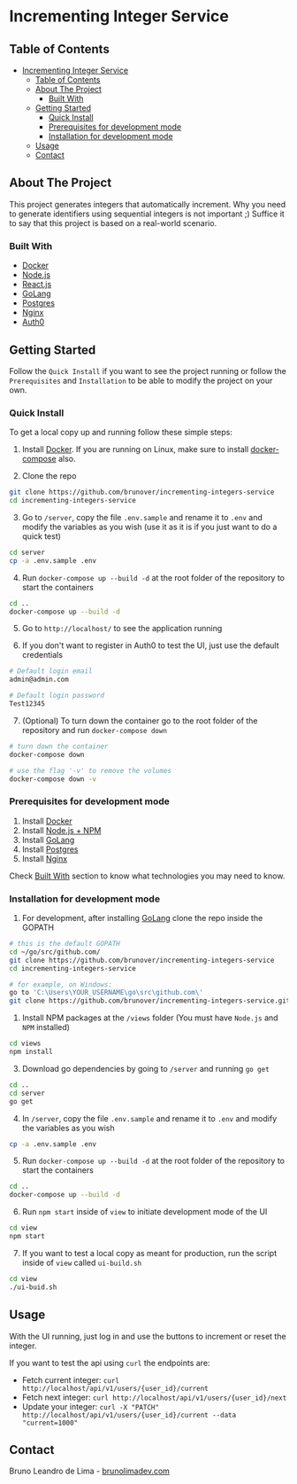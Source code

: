 <!-- TABLE OF CONTENTS -->

# Incrementing Integer Service

## Table of Contents

- [Incrementing Integer Service](#incrementing-integer-service)
  - [Table of Contents](#table-of-contents)
  - [About The Project](#about-the-project)
    - [Built With](#built-with)
  - [Getting Started](#getting-started)
    - [Quick Install](#quick-install)
    - [Prerequisites for development mode](#prerequisites-for-development-mode)
    - [Installation for development mode](#installation-for-development-mode)
  - [Usage](#usage)
  - [Contact](#contact)

<!-- ABOUT THE PROJECT -->

## About The Project

This project generates integers that automatically increment. Why you need to generate identifiers using sequential integers
is not important ;) Suffice it to say that this project is based on a real-world scenario.

### Built With

- [Docker](https://www.docker.com/)
- [Node.js](https://nodejs.org/)
- [React.js](https://reactjs.org/)
- [GoLang](https://golang.org/)
- [Postgres](https://www.postgresql.org/)
- [Nginx](https://www.nginx.com/)
- [Auth0](https://auth0.com/)

<!-- GETTING STARTED -->

## Getting Started

Follow the `Quick Install` if you want to see the project running or follow the `Prerequisites` and `Installation` to be able to modify the project on your own.

### Quick Install

To get a local copy up and running follow these simple steps:

1. Install [Docker](https://www.docker.com/). If you are running on Linux, make sure to install [docker-compose](https://docs.docker.com/compose/install/) also.

2. Clone the repo

```sh
git clone https://github.com/brunover/incrementing-integers-service
cd incrementing-integers-service
```

3. Go to `/server`, copy the file `.env.sample` and rename it to `.env` and modify the variables as you wish (use it as it is if you just want to do a quick test)

```sh
cd server
cp -a .env.sample .env
```

4. Run `docker-compose up --build -d` at the root folder of the repository to start the containers

```sh
cd ..
docker-compose up --build -d
```

5. Go to `http://localhost/` to see the application running

6. If you don't want to register in Auth0 to test the UI, just use the default credentials

```sh
# Default login email
admin@admin.com

# Default login password
Test12345
```

7. (Optional) To turn down the container go to the root folder of the repository and run `docker-compose down`

```sh
# turn down the container
docker-compose down

# use the flag '-v' to remove the volumes
docker-compose down -v
```

### Prerequisites for development mode

1. Install [Docker](https://www.docker.com/)
2. Install [Node.js + NPM](https://nodejs.org/)
3. Install [GoLang](https://golang.org/)
4. Install [Postgres](https://www.postgresql.org/)
5. Install [Nginx](https://www.nginx.com/)

Check [Built With](#built-with) section to know what technologies you may need to know.

### Installation for development mode

1. For development, after installing [GoLang](https://golang.org/) clone the repo inside the GOPATH

```sh
# this is the default GOPATH
cd ~/go/src/github.com/
git clone https://github.com/brunover/incrementing-integers-service
cd incrementing-integers-service

# for example, on Windows:
go to 'C:\Users\YOUR_USERNAME\go\src\github.com\'
git clone https://github.com/brunover/incrementing-integers-service.git
```

1. Install NPM packages at the `/views` folder (You must have `Node.js` and `NPM` installed)

```sh
cd views
npm install
```

3. Download go dependencies by going to `/server` and running `go get`

```sh
cd ..
cd server
go get
```

4. In `/server`, copy the file `.env.sample` and rename it to `.env` and modify the variables as you wish

```sh
cp -a .env.sample .env
```

5. Run `docker-compose up --build -d` at the root folder of the repository to start the containers

```sh
cd ..
docker-compose up --build -d
```

6. Run `npm start` inside of `view` to initiate development mode of the UI

```sh
cd view
npm start
```

7. If you want to test a local copy as meant for production, run the script inside of `view` called `ui-build.sh`

```sh
cd view
./ui-buid.sh
```

<!-- USAGE EXAMPLES -->

## Usage

With the UI running, just log in and use the buttons to increment or reset the integer.

If you want to test the api using `curl` the endpoints are:

- Fetch current integer: `curl http://localhost/api/v1/users/{user_id}/current`
- Fetch next integer: `curl http://localhost/api/v1/users/{user_id}/next`
- Update your integer: `curl -X "PATCH" http://localhost/api/v1/users/{user_id}/current --data "current=1000"`

<!-- CONTACT -->

## Contact

Bruno Leandro de Lima - [brunolimadev.com](https://brunolimadev.com/)

[linkedin-url]: https://www.linkedin.com/in/brunover/
